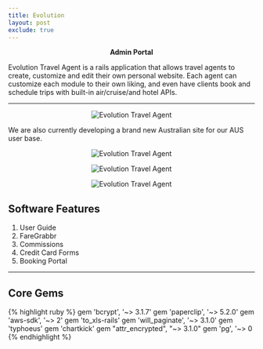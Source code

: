 ```yaml
---
title: Evolution
layout: post
exclude: true
---
```


<p align="center"><strong>Admin Portal</strong></p>
Evolution Travel Agent is a rails application that allows travel agents to create, customize and edit their own personal website. Each agent can customize each module to their own liking, and even have clients book and schedule trips with built-in air/cruise/and hotel APIs.

***

<p align="center"><img src="{{ '/assets/images/evo-header.png' | relative_url }}" alt="Evolution Travel Agent"></p>

We are also currently developing a brand new Australian site for our AUS user base. 
<p align="center"><img src="{{ '/assets/images/evo-aus-ban.png' | relative_url }}" alt="Evolution Travel Agent"></p>


<p align="center"><img src="{{ '/assets/images/evo-content1.png' | relative_url }}" alt="Evolution Travel Agent"></p>
<p align="center"><img src="{{ '/assets/images/evo-content2.png' | relative_url }}" alt="Evolution Travel Agent"></p>


## Software Features

<ol>
  <li>User Guide</li>
  <li>FareGrabbr</li>
  <li>Commissions</li>
  <li>Credit Card Forms</li>
  <li>Booking Portal</li>
</ol>

***

## Core Gems

{% highlight ruby %}
gem 'bcrypt', '~> 3.1.7'
gem 'paperclip', '~> 5.2.0'
gem 'aws-sdk', '~> 2'
gem 'to_xls-rails'
gem 'will_paginate', '~> 3.1.0'
gem 'typhoeus'
gem 'chartkick'
gem "attr_encrypted", "~> 3.1.0"
gem 'pg', '~> 0
{% endhighlight %}